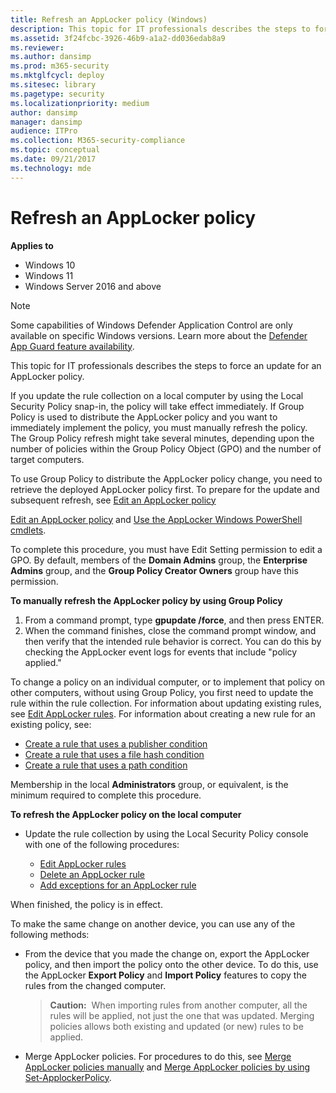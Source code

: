 ```yaml
---
title: Refresh an AppLocker policy (Windows)
description: This topic for IT professionals describes the steps to force an update for an AppLocker policy.
ms.assetid: 3f24fcbc-3926-46b9-a1a2-dd036edab8a9
ms.reviewer: 
ms.author: dansimp
ms.prod: m365-security
ms.mktglfcycl: deploy
ms.sitesec: library
ms.pagetype: security
ms.localizationpriority: medium
author: dansimp
manager: dansimp
audience: ITPro
ms.collection: M365-security-compliance
ms.topic: conceptual
ms.date: 09/21/2017
ms.technology: mde
---
```


# Refresh an AppLocker policy

**Applies to**

- Windows 10
- Windows 11
- Windows Server 2016 and above

>[!NOTE]
>Some capabilities of Windows Defender Application Control are only available on specific Windows versions. Learn more about the [Defender App Guard feature availability](/windows/security/threat-protection/windows-defender-application-control/feature-availability).

This topic for IT professionals describes the steps to force an update for an AppLocker policy.

If you update the rule collection on a local computer by using the Local Security Policy snap-in, the policy will take effect immediately. If Group Policy is used to distribute the AppLocker policy and you want to immediately implement the policy, you must manually refresh the policy. The Group Policy refresh might take several minutes, depending upon the number of policies within the Group Policy Object (GPO) and the number of target computers.

To use Group Policy to distribute the AppLocker policy change, you need to retrieve the deployed AppLocker policy first. To prepare for the update and subsequent refresh, see [Edit an AppLocker policy](edit-an-applocker-policy.md)

[Edit an AppLocker policy](edit-an-applocker-policy.md) and [Use the AppLocker Windows PowerShell cmdlets](use-the-applocker-windows-powershell-cmdlets.md).

To complete this procedure, you must have Edit Setting permission to edit a GPO. By default, members of the **Domain Admins** group, the **Enterprise Admins** group, and the **Group Policy Creator Owners** group have this permission.

**To manually refresh the AppLocker policy by using Group Policy**

1.  From a command prompt, type **gpupdate /force**, and then press ENTER.
2.  When the command finishes, close the command prompt window, and then verify that the intended rule behavior is correct. You can do this by checking the AppLocker event logs for events that include "policy applied."

To change a policy on an individual computer, or to implement that policy on other computers, without using Group Policy, you first need to update the rule within the rule collection. For information about updating existing rules, see [Edit AppLocker rules](edit-applocker-rules.md). For information 
about creating a new rule for an existing policy, see:
-   [Create a rule that uses a publisher condition](create-a-rule-that-uses-a-publisher-condition.md)
-   [Create a rule that uses a file hash condition](create-a-rule-that-uses-a-file-hash-condition.md)
-   [Create a rule that uses a path condition](create-a-rule-that-uses-a-path-condition.md)

Membership in the local **Administrators** group, or equivalent, is the minimum required to complete this procedure.

**To refresh the AppLocker policy on the local computer**

-   Update the rule collection by using the Local Security Policy console with one of the following procedures:

    -   [Edit AppLocker rules](edit-applocker-rules.md)
    -   [Delete an AppLocker rule](delete-an-applocker-rule.md)
    -   [Add exceptions for an AppLocker rule](configure-exceptions-for-an-applocker-rule.md)

When finished, the policy is in effect.

To make the same change on another device, you can use any of the following methods:

-   From the device that you made the change on, export the AppLocker policy, and then import the policy onto the other device. To do this, use the AppLocker **Export Policy** and **Import Policy** features to copy the rules from the changed computer.

    >**Caution:**  When importing rules from another computer, all the rules will be applied, not just the one that was updated. Merging policies allows both existing and updated (or new) rules to be applied.
     
-   Merge AppLocker policies. For procedures to do this, see [Merge AppLocker policies manually](merge-applocker-policies-manually.md) and [Merge AppLocker policies by using Set-ApplockerPolicy](merge-applocker-policies-by-using-set-applockerpolicy.md).
